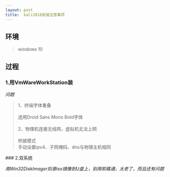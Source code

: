 ```yaml
---
layout:	post
title:	kali2016安装注意事项
---
```


## 环境

>windows 10

## 过程

### 1.用VmWareWorkStation装

*问题*
<blockquote>
1、终端字体重叠<br><br>
选用Droid Sans Mono Bold字体<br><br>
2、物理机连接无线网，虚拟机无法上网<br><br>
桥接模式<br>
手动设置ipv4、子网掩码、dns与物理主机相同<br>
</blockquote>
### 2.双系统

*用Win32DiskImager刻录iso镜像到U盘上，别用软碟通，太老了，而且还有问题*

